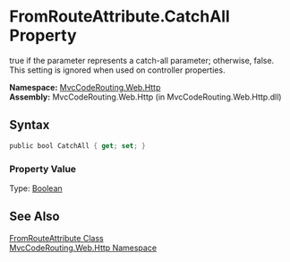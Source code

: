 FromRouteAttribute.CatchAll Property
====================================
true if the parameter represents a catch-all parameter; otherwise, false. This setting is ignored when used on controller properties.

**Namespace:** [MvcCodeRouting.Web.Http][1]  
**Assembly:** MvcCodeRouting.Web.Http (in MvcCodeRouting.Web.Http.dll)

Syntax
------

```csharp
public bool CatchAll { get; set; }
```

### Property Value
Type: [Boolean][2]

See Also
--------
[FromRouteAttribute Class][3]  
[MvcCodeRouting.Web.Http Namespace][1]  

[1]: ../README.md
[2]: http://msdn.microsoft.com/en-us/library/a28wyd50
[3]: README.md